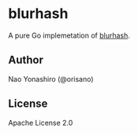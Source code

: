 # blurhash

A pure Go implemetation of [blurhash](https://github.com/woltapp/blurhash).

## Author
Nao Yonashiro (@orisano)

## License
Apache License 2.0
